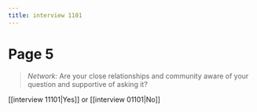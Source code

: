 ```yaml
---
title: interview 1101
---
```

# Page 5
> *Network:* Are your close relationships and community aware of your question and supportive of asking it?

[[interview 11101|Yes]] or [[interview 01101|No]] 